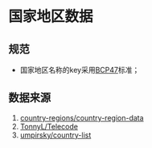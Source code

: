 # 国家地区数据

## 规范

- 国家地区名称的key采用[BCP47](https://tools.ietf.org/html/bcp47)标准；

## 数据来源

1. [country-regions/country-region-data](https://github.com/country-regions/country-region-data/edit/master/data.json)
2. [TonnyL/Telecode](https://github.com/TonnyL/Telecode/blob/master/country_region.json)
3. [umpirsky/country-list](https://github.com/umpirsky/country-list)
